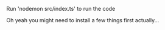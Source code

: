 Run 'nodemon src/index.ts' to run the code

Oh yeah you might need to install a few things first actually...